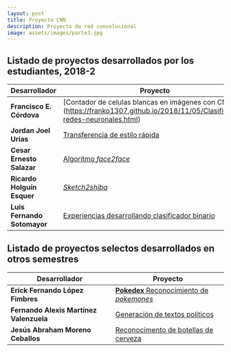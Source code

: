 ```yaml
---
layout: post
title: Proyecto CNN
description: Proyecto de red convolucional
image: assets/images/parte3.jpg
---
```


## Listado de proyectos desarrollados por los estudiantes, 2018-2

| Desarrollador                 | Proyecto                                                                                                                                         |
| -------------                 | --------                                                                                                                                         |
| **Francisco E. Córdova** | [Contador de celulas blancas en imágenes con CNN] (https://franko1307.github.io/2018/11/05/Clasificador-redes-neuronales.html) |
| **Jordan Joel Urias**  | [Transferencia de estilo rápida](https://jjups96.github.io/fast-style-transfer/) |                                                               
| **Cesar Ernesto Salazar**         | [Algoritmo *face2face*](https://cesern.github.io//face2face-demo/) |                                                                                
| **Ricardo Holguín Esquer**        | [*Sketch2shiba*](https://ricardohe97.github.io/post/sketch2shiba/) |
| **Luis Fernando Sotomayor**       | [Experiencias desarrollando clasificador binario](https://sanlf.github.io/2018/11/08/clasificador-binario.html)|



## Listado de proyectos selectos desarrollados en otros semestres
| Desarrollador                 | Proyecto |
| -------------                 | -------- |
| **Erick Fernando López Fimbres** | [**Pokedex** Reconocimiento de *pokemones*](https://ErickLF.github.io/Pokedex-R-CNN) |
| **Fernando Alexis Martínez Valenzuela** | [Generación de textos políticos](https://alexis96.github.io/proyecto-RNN/)  |
| **Jesús Abraham Moreno Ceballos** | [Reconocimento de botellas de cerveza](https://abmorenoc.github.io/Deteccion-de-objetos-en-imagenes/)  |

